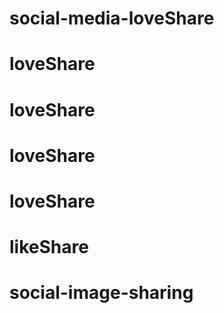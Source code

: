 # social-media-loveShare
# loveShare
# loveShare
# loveShare
# loveShare
# likeShare
# social-image-sharing
